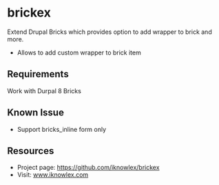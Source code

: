 # brickex
Extend Drupal Bricks which provides option to add wrapper to brick and more.
 - Allows to add custom wrapper to brick item

## Requirements

Work with Durpal 8 Bricks


## Known Issue
 - Support bricks_inline form only 


## Resources

- Project page: https://github.com/iknowlex/brickex
- Visit: www.iknowlex.com
